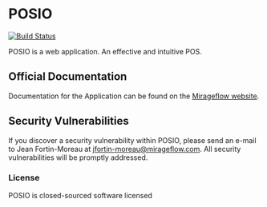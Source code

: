 # POSIO

[![Build Status](https://travis-ci.org/Eloverflow/POS.svg)](https://travis-ci.org/Eloverflow/POS)

POSIO is a web application. An effective and intuitive POS.

## Official Documentation

Documentation for the Application can be found on the [Mirageflow website](http://pos.mirageflow.com/docs).

## Security Vulnerabilities

If you discover a security vulnerability within POSIO, please send an e-mail to Jean Fortin-Moreau at jfortin-moreau@mirageflow.com. All security vulnerabilities will be promptly addressed.

### License

POSIO is closed-sourced software licensed